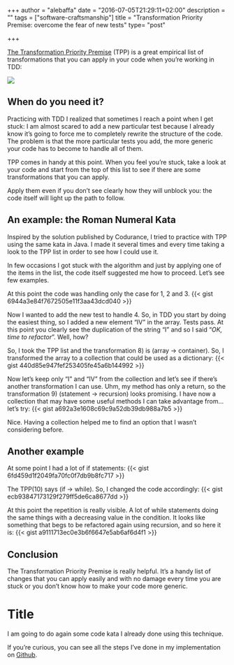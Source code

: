 +++
author = "alebaffa"
date = "2016-07-05T21:29:11+02:00"
description = ""
tags = ["software-craftsmanship"]
title = "Transformation Priority Premise: overcome the fear of new tests"
type= "post"

+++

[The Transformation Priority Premise](https://blog.8thlight.com/uncle-bob/2013/05/27/TheTransformationPriorityPremise.html) (TPP) is a great empirical list of transformations that you can apply in your code when you’re working in TDD:

<img src="../../../../img/tpp.png"/>

## When do you need it?
Practicing with TDD I realized that sometimes I reach a point when I get stuck: I am almost scared to add a new particular test because I already know it’s going to force me to completely rewrite the structure of the code.
The problem is that the more particular tests you add, the more generic your code has to become to handle all of them.

TPP comes in handy at this point. When you feel you’re stuck, take a look at your code and start from the top of this list to see if there are some transformations that you can apply.

Apply them even if you don’t see clearly how they will unblock you: the code itself will light up the path to follow.

## An example: the Roman Numeral Kata
Inspired by the solution published by Codurance, I tried to practice with TPP using the same kata in Java. I made it several times and every time taking a look to the TPP list in order to see how I could use it.

In few occasions I got stuck with the algorithm and just by applying one of the items in the list, the code itself suggested me how to proceed. 
Let’s see few examples.

At this point the code was handling only the case for 1, 2 and 3.
{{< gist 6944a3e84f7672505e11f3aa43dcd040 >}}

Now I wanted to add the new test to handle 4. So, in TDD you start by doing the easiest thing, so I added a new element “IV” in the array. Tests pass. 
At this point you clearly see the duplication of the string “I” and so I said “_OK, time to refactor_”. Well, how?

So, I took the TPP list and the transformation 8) is (array -> container). So, I transformed the array to a collection that could be used as a dictionary:
{{< gist 440d85e947fef253405fe45a6b144992 >}}

Now let’s keep only “I” and “IV” from the collection and let’s see if there’s another transformation I can use. 
Uhm, my method has only a return, so the transformation 9) (statement -> recursion) looks promising. I have now a collection that may have some useful methods I can take advantage from…let’s try:
{{< gist a692a3e1608c69c9a52db39db988a7b5 >}}

Nice. Having a collection helped me to find an option that I wasn’t considering before.

## Another example
At some point I had a lot of if statements:
{{< gist 6fd459d1f2049fa70fc0f7db9b8fc717 >}}

The TPP(10) says (if -> while). So, I changed the code accordingly:
{{< gist ecb93847173129f279ff5de6ca8677dd >}}

At this point the repetition is really visible. A lot of while statements doing the same things with a decreasing value in the condition. It looks like something that begs to be refactored again using recursion, and so here it is:
{{< gist a9111713ec0e3b6f6647e5ab6af6d4f1 >}}

## Conclusion
The Transformation Priority Premise is really helpful. It’s a handy list of changes that you can apply easily and with no damage every time you are stuck or you don’t know how to make your code more generic.

# Title
I am going to do again some code kata I already done using this technique.

If you’re curious, you can see all the steps I’ve done in my implementation on [Github](https://github.com/alebaffa/codekata/commits/master/src).